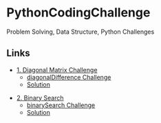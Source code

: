 # PythonCodingChallenge
Problem Solving, Data Structure, Python Challenges


## Links  
<!-- TOC -->
- [1. Diagonal Matrix Challenge]()   
    - [diagonalDifference Challenge](https://www.hackerrank.com/challenges/diagonal-difference/problem)  
    - [Solution](https://github.com/mbayedione10/PythonCodingChallenge/blob/master/diagonalDifference.py)
<!-- /TOC -->
<!-- TOC -->
- [2. Binary Search]()   
    - [binarySearch Challenge](https://www.interviewbit.com/courses/programming/topics/binary-search/)  
    - [Solution](https://github.com/mbayedione10/PythonCodingChallenge/blob/master/binarySearch.py)
<!-- /TOC -->

